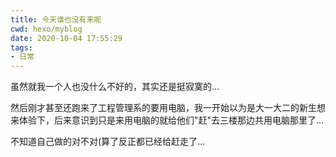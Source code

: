 ```yaml
---
title: 今天谁也没有来呢
cwd: hexo/myblog
date: 2020-10-04 17:55:29
tags:
- 日常
---
```


虽然就我一个人也没什么不好的，其实还是挺寂寞的...

然后刚才甚至还跑来了工程管理系的要用电脑，我一开始以为是大一大二的新生想来体验下，后来意识到只是来用电脑的就给他们"赶"去三楼那边共用电脑那里了...

不知道自己做的对不对\(算了反正都已经给赶走了...

